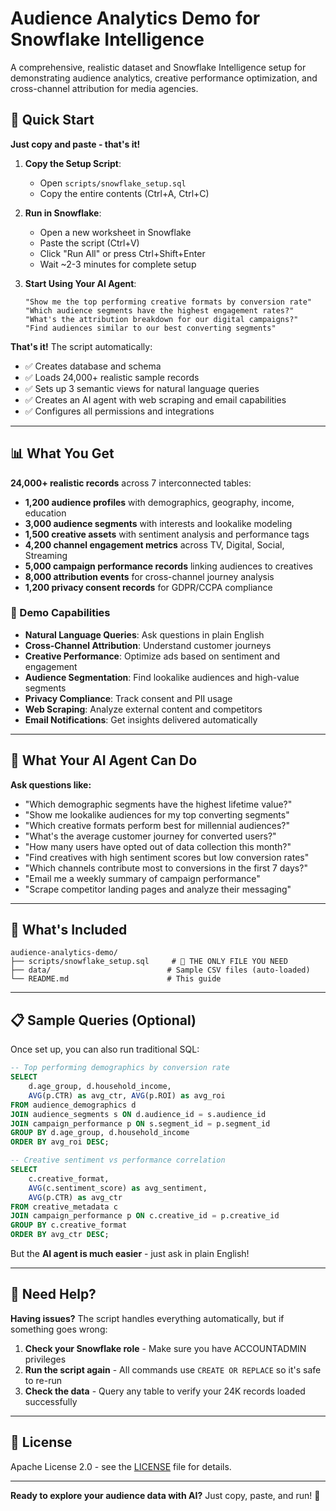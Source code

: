 # Audience Analytics Demo for Snowflake Intelligence

A comprehensive, realistic dataset and Snowflake Intelligence setup for demonstrating audience analytics, creative performance optimization, and cross-channel attribution for media agencies.

## 🚀 Quick Start

**Just copy and paste - that's it!**

1. **Copy the Setup Script**:
   - Open `scripts/snowflake_setup.sql` 
   - Copy the entire contents (Ctrl+A, Ctrl+C)

2. **Run in Snowflake**:
   - Open a new worksheet in Snowflake
   - Paste the script (Ctrl+V)
   - Click "Run All" or press Ctrl+Shift+Enter
   - Wait ~2-3 minutes for complete setup

3. **Start Using Your AI Agent**:
   ```
   "Show me the top performing creative formats by conversion rate"
   "Which audience segments have the highest engagement rates?"  
   "What's the attribution breakdown for our digital campaigns?"
   "Find audiences similar to our best converting segments"
   ```

**That's it!** The script automatically:
- ✅ Creates database and schema
- ✅ Loads 24,000+ realistic sample records 
- ✅ Sets up 3 semantic views for natural language queries
- ✅ Creates an AI agent with web scraping and email capabilities
- ✅ Configures all permissions and integrations

---

## 📊 What You Get

**24,000+ realistic records** across 7 interconnected tables:

- **1,200 audience profiles** with demographics, geography, income, education
- **3,000 audience segments** with interests and lookalike modeling
- **1,500 creative assets** with sentiment analysis and performance tags
- **4,200 channel engagement metrics** across TV, Digital, Social, Streaming
- **5,000 campaign performance records** linking audiences to creatives
- **8,000 attribution events** for cross-channel journey analysis
- **1,200 privacy consent records** for GDPR/CCPA compliance

### 🎯 Demo Capabilities

- **Natural Language Queries**: Ask questions in plain English
- **Cross-Channel Attribution**: Understand customer journeys
- **Creative Performance**: Optimize ads based on sentiment and engagement  
- **Audience Segmentation**: Find lookalike audiences and high-value segments
- **Privacy Compliance**: Track consent and PII usage
- **Web Scraping**: Analyze external content and competitors
- **Email Notifications**: Get insights delivered automatically

---

## 🤖 What Your AI Agent Can Do

**Ask questions like:**
- "Which demographic segments have the highest lifetime value?"
- "Show me lookalike audiences for my top converting segments"  
- "Which creative formats perform best for millennial audiences?"
- "What's the average customer journey for converted users?"
- "How many users have opted out of data collection this month?"
- "Find creatives with high sentiment scores but low conversion rates"
- "Which channels contribute most to conversions in the first 7 days?"
- "Email me a weekly summary of campaign performance"
- "Scrape competitor landing pages and analyze their messaging"

---

## 📁 What's Included

```
audience-analytics-demo/
├── scripts/snowflake_setup.sql     # 🎯 THE ONLY FILE YOU NEED
├── data/                          # Sample CSV files (auto-loaded)
└── README.md                      # This guide
```

---

## 📋 Sample Queries (Optional)

Once set up, you can also run traditional SQL:

```sql
-- Top performing demographics by conversion rate
SELECT 
    d.age_group, d.household_income,
    AVG(p.CTR) as avg_ctr, AVG(p.ROI) as avg_roi
FROM audience_demographics d
JOIN audience_segments s ON d.audience_id = s.audience_id  
JOIN campaign_performance p ON s.segment_id = p.segment_id
GROUP BY d.age_group, d.household_income
ORDER BY avg_roi DESC;

-- Creative sentiment vs performance correlation
SELECT 
    c.creative_format,
    AVG(c.sentiment_score) as avg_sentiment,
    AVG(p.CTR) as avg_ctr
FROM creative_metadata c
JOIN campaign_performance p ON c.creative_id = p.creative_id
GROUP BY c.creative_format
ORDER BY avg_ctr DESC;
```

But the **AI agent is much easier** - just ask in plain English!

---

## 🤝 Need Help?

**Having issues?** The script handles everything automatically, but if something goes wrong:

1. **Check your Snowflake role** - Make sure you have ACCOUNTADMIN privileges
2. **Run the script again** - All commands use `CREATE OR REPLACE` so it's safe to re-run
3. **Check the data** - Query any table to verify your 24K records loaded successfully

---

## 📜 License

Apache License 2.0 - see the [LICENSE](LICENSE) file for details.

---

**Ready to explore your audience data with AI?** Just copy, paste, and run! 🚀